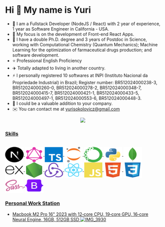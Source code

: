 Hi 👋 My name is Yuri
==========================

* 🧠 I am a Fullstack Developer (NodeJS / React) with 2 year of experience, 1 year as Software Engineer in California - USA.
* 🙅 My focus is on the development of Front-end React Apps.
* 🚀 I have a double Ph.D. degree and 3 years of Postdoc in Science, working with Computational Chemistry (Quantum Mechanics); Machine Learning for the optimization of farmaceutical drugs production; and software development.
* ⭐ Professional English Proficiency
* ✈️ Totally adapted to living in another country.
* ⚡ I personally registered 10 softwares at INPI (Instituto Nacional da Propriedade Industrial) in Brazil; Register number: BR512024000238-3, BR512024000260-0, BR512024000278-2, BR512024000348-7, BR512024000415-7, BR512024000421-1, BR512024000433-5, BR512024000497-1, BR512024000553-6, BR512024000448-3.
* 🙋 I could be a valuable addition to your company.
* ✉️ You can contact me at yurisokolovicz@gmail.com


<div align="center">
  <a href="https://github.com/yurisokolovicz">
  <img height="180em" src="https://github-readme-stats.vercel.app/api/top-langs/?username=yurisokolovicz&layout=compact&langs_count=7&theme=dracula"/>
</div>

### Skills
  
<div style="display: inline_block"><br>
   <img align="center" alt="Yuri-jupyter" height="50" width="60" src="https://raw.githubusercontent.com/devicons/devicon/master/icons/nextjs/nextjs-original.svg">
  <img align="center" alt="Yuri-GraphQL" height="50" width="60" src="https://raw.githubusercontent.com/devicons/devicon/master/icons/graphql/graphql-plain.svg">
  <img align="center" alt="Yuri-typescript" height="50" width="60" src="https://raw.githubusercontent.com/devicons/devicon/master/icons/typescript/typescript-original.svg">
  <img align="center" alt="Yuri-jupyter" height="50" width="60" src="https://raw.githubusercontent.com/devicons/devicon/master/icons/jupyter/jupyter-original.svg">
  <img align="center" alt="Yuri-anaconda" height="50" width="60" src="https://raw.githubusercontent.com/devicons/devicon/master/icons/anaconda/anaconda-original.svg">
  <img align="center" alt="Yuri-python" height="50" width="60" src="https://raw.githubusercontent.com/devicons/devicon/master/icons/python/python-original.svg">
  <img align="center" alt="Yuri-mongoDB" height="50" width="60" src="https://raw.githubusercontent.com/devicons/devicon/master/icons/mongodb/mongodb-original.svg">
  <img align="center" alt="Yuri-express" height="50" width="60" src="https://raw.githubusercontent.com/devicons/devicon/master/icons/express/express-original.svg">
  <img align="center" alt="Yuri-node" height="50" width="60" src="https://raw.githubusercontent.com/devicons/devicon/master/icons/nodejs/nodejs-original.svg">
  <img align="center" alt="Yuri-redux" height="50" width="60" src="https://raw.githubusercontent.com/devicons/devicon/master/icons/redux/redux-original.svg">
  <img align="center" alt="Yuri-react" height="50" width="60" src="https://raw.githubusercontent.com/devicons/devicon/master/icons/react/react-original.svg">
  <img align="center" alt="Yuri-Js" height="50" width="60" src="https://raw.githubusercontent.com/devicons/devicon/master/icons/javascript/javascript-plain.svg">
  <img align="center" alt="Yuri-HTML" height="50" width="60" src="https://raw.githubusercontent.com/devicons/devicon/master/icons/html5/html5-original.svg">
  <img align="center" alt="Yuri-CSS" height="50" width="60" src="https://raw.githubusercontent.com/devicons/devicon/master/icons/css3/css3-original.svg">
  <img align="center" alt="Yuri-sass" height="50" width="60" src="https://raw.githubusercontent.com/devicons/devicon/master/icons/sass/sass-original.svg">
  <img align="center" alt="Rafa-bootstrap" height="50" width="60" src="https://raw.githubusercontent.com/devicons/devicon/master/icons/bootstrap/bootstrap-original.svg">
</div>
  
  ### Personal Work Station
  * Macbook M2 Pro 16" 2023 with 12‑core CPU, 19‑core GPU, 16‑core Neural Engine, 16GB, 512GB SSD
  ![IMG_3930](https://github.com/user-attachments/assets/fb495918-3d7f-4101-bb7c-9864a1057b8c)





